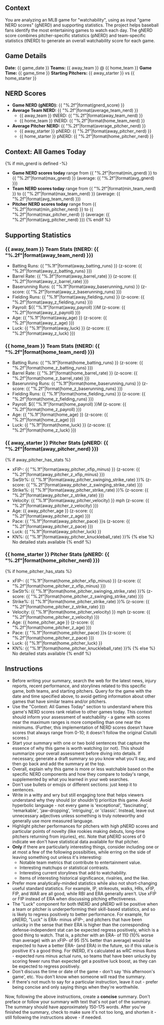 ## Context

You are analyzing an MLB game for "watchability", using as input "game NERD scores" (gNERD) and supporting statistics. The project helps baseball fans identify the most entertaining games to watch each day. The gNERD score combines pitcher-specific statistics (pNERD) and team-specific statistics (tNERD) to generate an overall watchability score for each game.

## Game Details

**Date:** {{ game_date }}
**Teams:** {{ away_team }} @ {{ home_team }}
**Game Time:** {{ game_time }}
**Starting Pitchers:** {{ away_starter }} vs {{ home_starter }}

## NERD Scores

- **Game NERD (gNERD):** {{ "%.2f"|format(gnerd_score) }}
- **Average Team NERD:** {{ "%.2f"|format(average_team_nerd) }}
  - {{ away_team }} tNERD: {{ "%.2f"|format(away_team_nerd) }}
  - {{ home_team }} tNERD: {{ "%.2f"|format(home_team_nerd) }}
- **Average Pitcher NERD:** {{ "%.2f"|format(average_pitcher_nerd) }}
  - {{ away_starter }} pNERD: {{ "%.2f"|format(away_pitcher_nerd) }}
  - {{ home_starter }} pNERD: {{ "%.2f"|format(home_pitcher_nerd) }}

## Context: All Games Today

{% if min_gnerd is defined -%}

- **Game NERD scores today** range from {{ "%.2f"|format(min_gnerd) }} to {{ "%.2f"|format(max_gnerd) }} (average: {{ "%.2f"|format(avg_gnerd) }})
- **Team NERD scores today** range from {{ "%.2f"|format(min_team_nerd) }} to {{ "%.2f"|format(max_team_nerd) }} (average: {{ "%.2f"|format(avg_team_nerd) }})
- **Pitcher NERD scores today** range from {{ "%.2f"|format(min_pitcher_nerd) }} to {{ "%.2f"|format(max_pitcher_nerd) }} (average: {{ "%.2f"|format(avg_pitcher_nerd) }})
  {% endif %}

## Supporting Statistics

### {{ away_team }} Team Stats (tNERD: {{ "%.2f"|format(away_team_nerd) }})

- Batting Runs: {{ "%.1f"|format(away_batting_runs) }} (z-score: {{ "%.2f"|format(away_z_batting_runs) }})
- Barrel Rate: {{ "%.3f"|format(away_barrel_rate) }} (z-score: {{ "%.2f"|format(away_z_barrel_rate) }})
- Baserunning Runs: {{ "%.1f"|format(away_baserunning_runs) }} (z-score: {{ "%.2f"|format(away_z_baserunning_runs) }})
- Fielding Runs: {{ "%.1f"|format(away_fielding_runs) }} (z-score: {{ "%.2f"|format(away_z_fielding_runs) }})
- Payroll: ${{ "%.1f"|format(away_payroll) }}M (z-score: {{ "%.2f"|format(away_z_payroll) }})
- Age: {{ "%.1f"|format(away_age) }} (z-score: {{ "%.2f"|format(away_z_age) }})
- Luck: {{ "%.1f"|format(away_luck) }} (z-score: {{ "%.2f"|format(away_z_luck) }})

### {{ home_team }} Team Stats (tNERD: {{ "%.2f"|format(home_team_nerd) }})

- Batting Runs: {{ "%.1f"|format(home_batting_runs) }} (z-score: {{ "%.2f"|format(home_z_batting_runs) }})
- Barrel Rate: {{ "%.3f"|format(home_barrel_rate) }} (z-score: {{ "%.2f"|format(home_z_barrel_rate) }})
- Baserunning Runs: {{ "%.1f"|format(home_baserunning_runs) }} (z-score: {{ "%.2f"|format(home_z_baserunning_runs) }})
- Fielding Runs: {{ "%.1f"|format(home_fielding_runs) }} (z-score: {{ "%.2f"|format(home_z_fielding_runs) }})
- Payroll: ${{ "%.1f"|format(home_payroll) }}M (z-score: {{ "%.2f"|format(home_z_payroll) }})
- Age: {{ "%.1f"|format(home_age) }} (z-score: {{ "%.2f"|format(home_z_age) }})
- Luck: {{ "%.1f"|format(home_luck) }} (z-score: {{ "%.2f"|format(home_z_luck) }})

### {{ away_starter }} Pitcher Stats (pNERD: {{ "%.2f"|format(away_pitcher_nerd) }})

{% if away_pitcher_has_stats %}

- xFIP-: {{ "%.1f"|format(away_pitcher_xfip_minus) }} (z-score: {{ "%.2f"|format(away_pitcher_z_xfip_minus) }})
- SwStr%: {{ "%.1f"|format(away_pitcher_swinging_strike_rate) }}% (z-score: {{ "%.2f"|format(away_pitcher_z_swinging_strike_rate) }})
- Strike%: {{ "%.1f"|format(away_pitcher_strike_rate) }}% (z-score: {{ "%.2f"|format(away_pitcher_z_strike_rate) }})
- Velocity: {{ "%.1f"|format(away_pitcher_velocity) }} mph (z-score: {{ "%.2f"|format(away_pitcher_z_velocity) }})
- Age: {{ away_pitcher_age }} (z-score: {{ "%.2f"|format(away_pitcher_z_age) }})
- Pace: {{ "%.1f"|format(away_pitcher_pace) }}s (z-score: {{ "%.2f"|format(away_pitcher_z_pace) }})
- Luck: {{ "%.1f"|format(away_pitcher_luck) }}
- KN%: {{ "%.1f"|format(away_pitcher_knuckleball_rate) }}%
  {% else %}
  No detailed stats available
  {% endif %}

### {{ home_starter }} Pitcher Stats (pNERD: {{ "%.2f"|format(home_pitcher_nerd) }})

{% if home_pitcher_has_stats %}

- xFIP-: {{ "%.1f"|format(home_pitcher_xfip_minus) }} (z-score: {{ "%.2f"|format(home_pitcher_z_xfip_minus) }})
- SwStr%: {{ "%.1f"|format(home_pitcher_swinging_strike_rate) }}% (z-score: {{ "%.2f"|format(home_pitcher_z_swinging_strike_rate) }})
- Strike%: {{ "%.1f"|format(home_pitcher_strike_rate) }}% (z-score: {{ "%.2f"|format(home_pitcher_z_strike_rate) }})
- Velocity: {{ "%.1f"|format(home_pitcher_velocity) }} mph (z-score: {{ "%.2f"|format(home_pitcher_z_velocity) }})
- Age: {{ home_pitcher_age }} (z-score: {{ "%.2f"|format(home_pitcher_z_age) }})
- Pace: {{ "%.1f"|format(home_pitcher_pace) }}s (z-score: {{ "%.2f"|format(home_pitcher_z_pace) }})
- Luck: {{ "%.1f"|format(home_pitcher_luck) }}
- KN%: {{ "%.1f"|format(home_pitcher_knuckleball_rate) }}%
  {% else %}
  No detailed stats available
  {% endif %}

## Instructions

- Before writing your summary, search the web for the latest news, injury reports, recent performance, and storylines related to this specific game, both teams, and starting pitchers. Query for the game with the date and time specified above, to avoid getting information about other games that have similar teams and/or pitchers.
- Use the "Context: All Games Today" section to understand where this game's NERD scores rank relative to other games today. This context should inform your assessment of watchability - a game with scores near the maximum ranges is more compelling than one near the minimums. (Further, this implementation of NERD scores doesn't have scores that always range from 0-10; it doesn't follow the original Cistulli scores.)
- Start your summary with one or two bold sentences that capture the essence of why this game is worth watching (or not). This should summarize your overall assessment before diving into details. If necessary, generate a draft summary so you know what you'll say, and then go back and add the summary at the top.
- Overall, explain why this game is more or less watchable based on the specific NERD components and how they compare to today's range, supplemented by what you learned in your web searches.
- Don't use bullets or emojis or different sections: just keep it to sentences.
- Write in a witty and wry but still engaging tone that helps viewers understand why they should (or shouldn't) prioritize this game. Avoid hyperbolic language - not every game is 'exceptional', 'fascinating', 'remarkable', 'jaw-dropping', 'intriguing', or 'classic'. Instead, leave out unnecessary adjectives unless something is truly noteworthy and generally use more measured language.
- Highlight pitcher performances for pitchers with high pNERD scores and particular points of novelty (like rookies making debuts, long-time pitchers returning from injuries), etc. Note that pNERD scores of 0 indicate we don't have statistical data available for that pitcher.
- **Only** if there are particularly interesting things, consider including one or at most a few of the following possibilties, while erring on the side of leaving something out unless it's interesting:
  - Notable team metrics that contribute to entertainment value.
  - Interesting matchups or statistical contrasts.
  - Interesting current storylines that add to watchability.
  - Items of interesting historical significance, rivalries, and the like.
- Prefer more analytically-minded statistics while also not short-changing useful standard statistics. For example, IP, strikeouts, walks, HRs, xFIP, FIP, and WAR are all good, while RBI and ERA generally aren't. Use xFIP or FIP instead of ERA when discussing pitching effectiveness.
- The "Luck" component for both tNERD and pNERD will be positive when a team or pitcher is underperforming their skill-based statistics, and so is likely to regress positively to better performance. For example, for pNERD, "Luck" is ERA- minus xFIP-, and pitchers that have been unlucky in the sense that their ERA is higher than the corresponding defense-independent stat can be expected regress positively, which is a good thing to watch. That is, a pitcher with an ERA- of 110 (10% worse than average) with an xFIP- of 95 (5% better than average) would be expected to have a better ERA- (and ERA) in the future, so if this value is positive it's a good thing. For tNERD, it's calculated as wRC minus Runs - expected runs minus actual runs, so teams that have been unlucky by scoring fewer runs than expected get a positive luck boost, as they can be expected to regress positively.
- Don't discuss the time or date of the game - don't say 'this afternoon's game', etc. You don't know when someone will read the summary.
- If there's not much to say for a particular instruction, leave it out - prefer being concise and only saying things when they're worthwhile.

Now, following the above instructions, create a **concise** summary. Don't preface or follow your summary with text that's not part of the summary. The summary should have approximately 150-175 words. After you've finished the summary, check to make sure it's not too long, and shorten it - still following the instructions above - if needed.
